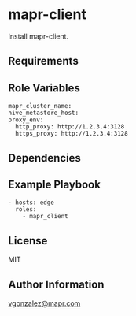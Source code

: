 mapr-client
========

Install mapr-client.

Requirements
------------


Role Variables
--------------

```
mapr_cluster_name:
hive_metastore_host:
proxy_env:
  http_proxy: http://1.2.3.4:3128
  https_proxy: http://1.2.3.4:3128
```

Dependencies
------------


Example Playbook
-------------------------

```
- hosts: edge
  roles:
    - mapr_client
```

License
-------

MIT

Author Information
------------------

vgonzalez@mapr.com

